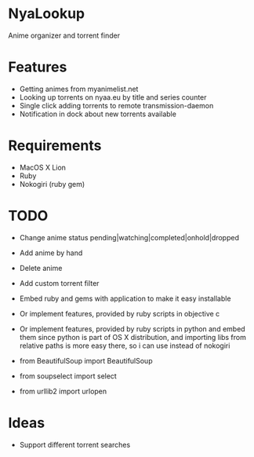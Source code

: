 NyaLookup
=========

Anime organizer and torrent finder

Features
========

* Getting animes from myanimelist.net
* Looking up torrents on nyaa.eu by title and series counter
* Single click adding torrents to remote transmission-daemon
* Notification in dock about new torrents available

Requirements
============

* MacOS X Lion
* Ruby
* Nokogiri (ruby gem)

TODO
====

* Change anime status pending|watching|completed|onhold|dropped
* Add anime by hand
* Delete anime
* Add custom torrent filter
* Embed ruby and gems with application to make it easy installable
* Or implement features, provided by ruby scripts in objective c
* Or implement features, provided by ruby scripts in python and embed them
  since python is part of OS X distribution, and importing libs
  from relative paths is more easy there, so i can use instead of nokogiri
 
 * from BeautifulSoup import BeautifulSoup
 * from soupselect import select
 * from urllib2 import urlopen


Ideas
=====

* Support different torrent searches

